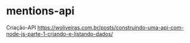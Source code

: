 # mentions-api
Criação-API
https://woliveiras.com.br/posts/construindo-uma-api-com-node-js-parte-1-criando-e-listando-dados/
